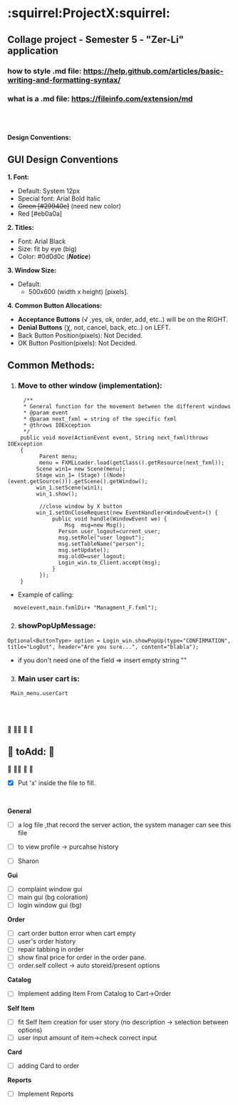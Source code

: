 # :squirrel:ProjectX:squirrel:
## Collage project - Semester 5 - "Zer-Li" application
### how to style .md file: https://help.github.com/articles/basic-writing-and-formatting-syntax/
### what is a .md file: https://fileinfo.com/extension/md

<br /><br /><br />
**Design Conventions:**

## GUI Design Conventions

**1. Font:**
   - Default: System 12px
   - Special font: Arial Bold Italic
   - ~~Green [#29940c]~~ (need new color)
   - Red [#eb0a0a]
		
**2. Titles:**
   - Font: Arial Black
   - Size: fit by eye (big)
   - Color: #0d0d0c (**_Notice_**)

**3. Window Size:**
   - Default:
     - 500x600 (width x height) [pixels].


**4. Common Button Allocations:**
- **Acceptance Buttons** (√ ,yes, ok, order, add, etc..) will be on the RIGHT.
- **Denial Buttons** (Ꭓ, not, cancel, back, etc..) on LEFT.
- Back Button Position(pixels): Not Decided.
- OK Button Position(pixels): Not Decided.



## **Common Methods:**

1. ### Move to other window (implementation):

```
     /**
     * General function for the movement between the different windows
     * @param event
     * @param next_fxml = string of the specific fxml
     * @throws IOException
     */
    public void move(ActionEvent event, String next_fxml)throws IOException 
	{
		  Parent menu;
		  menu = FXMLLoader.load(getClass().getResource(next_fxml));
		 Scene win1= new Scene(menu);
		 Stage win_1= (Stage) ((Node) (event.getSource())).getScene().getWindow();
		 win_1.setScene(win1);
		 win_1.show();
		 
		  //close window by X button
		 win_1.setOnCloseRequest(new EventHandler<WindowEvent>() {
	          public void handle(WindowEvent we) {
	        	  Msg  msg=new Msg();
	      		Person user_logout=current_user;
	      		msg.setRole("user logout");
	      		msg.setTableName("person");
	      		msg.setUpdate();
	      		msg.oldO=user_logout;
	      		Login_win.to_Client.accept(msg);
	          }
	      });        
	} 
```
  
- Example of calling:
```
  move(event,main.fxmlDir+ "Managment_F.fxml");
```

2. ### showPopUpMessage:

```
Optional<ButtonType> option = Login_win.showPopUp(type="CONFIRMATION", title="LogOut", header="Are you sure...", content="blabla");
```

- if you don't need one of the field => insert empty string ""

3. ### Main user cart is:
```
 Main_menu.userCart
```
<br /><br /><br />
 :pencil: :pencil::pencil: :pencil: :pencil:
 ## :pencil:  toAdd:   :pencil:
 :pencil: :pencil::pencil: :pencil: :pencil: 

- [x] Put 'x' inside the file to fill.

<br/>

**General** <br/>
- [ ] a log file ,that record the server action, the system manager can see this file
- [ ] to view profile -> purcahse history

- [ ] Sharon

**Gui** <br/>
- [ ] complaint window gui
- [ ] main gui (bg coloration)
- [ ] login window gui (bg)

**Order** <br/>
- [ ] cart order button error when cart empty
- [ ] user's order history
- [ ] repair tabbing in order
- [ ] show final price for order in the order pane.
- [ ] order.self collect -> auto storeid/present options
 
**Catalog** <br/>
- [ ] Implement adding Item From Catalog to Cart->Order
 
**Self Item** <br/>
- [ ] fit Self Item creation for user story (no description -> selection between options)
- [ ] user input amount of item->check correct input

**Card** <br/>
- [ ] adding Card to order
 
**Reports** <br/>
- [ ] Implement Reports


